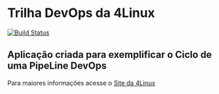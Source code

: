 # Trilha DevOps da 4Linux

<!-- Altere a Flag abaixo com sua URL do Travis -->
[![Build Status](https://travis-ci.com/rafaelwmeurer/DevOpsLab-HelloWorld.svg?branch=master)](https://travis-ci.com/rafaelwmeurer/DevOpsLab-HelloWorld)

## Aplicação criada para exemplificar o Ciclo de uma PipeLine DevOps


Para maiores informações acesse o [Site da 4Linux](https://www.4linux.com.br/cursos/devops)
